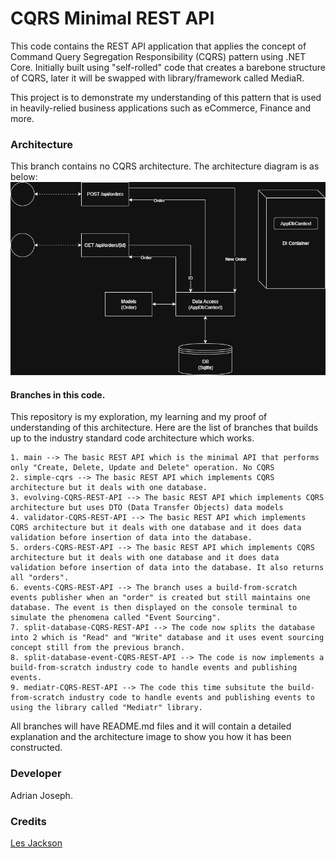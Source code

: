# CQRS Minimal REST API
This code contains the REST API application that applies the concept of Command Query Segregation Responsibility (CQRS) pattern using .NET Core. Initially built using "self-rolled" code that creates a barebone structure of CQRS, later it will be swapped with library/framework called MediaR.

This project is to demonstrate my understanding of this pattern that is used in heavily-relied business applications such as eCommerce, Finance and more.

### Architecture
This branch contains no CQRS architecture. The architecture diagram is as below:
![No CQRS Architecture Diagram](/images/No%20CQRS.drawio.png)

#### Branches in this code.
This repository is my exploration, my learning and my proof of understanding of this architecture. Here are the list of branches that builds up to the industry standard code architecture which works.

    1. main --> The basic REST API which is the minimal API that performs only "Create, Delete, Update and Delete" operation. No CQRS
    2. simple-cqrs --> The basic REST API which implements CQRS architecture but it deals with one database.
    3. evolving-CQRS-REST-API --> The basic REST API which implements CQRS architecture but uses DTO (Data Transfer Objects) data models
    4. validator-CQRS-REST-API --> The basic REST API which implements CQRS architecture but it deals with one database and it does data validation before insertion of data into the database.
    5. orders-CQRS-REST-API --> The basic REST API which implements CQRS architecture but it deals with one database and it does data validation before insertion of data into the database. It also returns all "orders".
    6. events-CQRS-REST-API --> The branch uses a build-from-scratch events publisher when an "order" is created but still maintains one database. The event is then displayed on the console terminal to simulate the phenomena called "Event Sourcing".
    7. split-database-CQRS-REST-API --> The code now splits the database into 2 which is "Read" and "Write" database and it uses event sourcing concept still from the previous branch.
    8. split-database-event-CQRS-REST-API --> The code is now implements a build-from-scratch industry code to handle events and publishing events.
    9. mediatr-CQRS-REST-API --> The code this time subsitute the build-from-scratch industry code to handle events and publishing events to using the library called "Mediatr" library.

All branches will have README.md files and it will contain a detailed explanation and the architecture image to show you how it has been constructed.

### Developer
Adrian Joseph.

### Credits
[Les Jackson](https://www.youtube.com/@binarythistle)